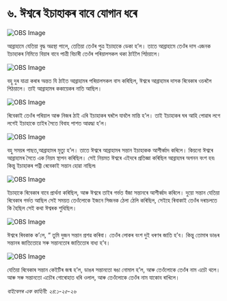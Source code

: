 # ৬. ঈশ্বৰে ইচাহাকৰ বাবে যোগান ধৰে

![OBS Image](https://cdn.door43.org/obs/jpg/360px/obs-en-06-01.jpg)

আব্ৰাহামে যেতিয়া বৃদ্ধ অৱস্থা পালে, তেতিয়া তেওঁৰ পুত্ৰ ইচাহাকে ডেকা হ’ল। তাতে আব্ৰাহামে তেওঁৰ দাস এজনক ইচাহাকৰ নিমিত্তে বিয়াৰ বাবে পাত্ৰী বিচাৰী তেওঁৰ পৰিয়ালসকল থকা ঠাইলৈ পিঠয়ালে। 

![OBS Image](https://cdn.door43.org/obs/jpg/360px/obs-en-06-02.jpg)

 বহু দুৰ যাত্ৰা কৰাৰ অন্তত যি ঠাইত আব্ৰাহামৰ পৰিয়ালসকল বাস কৰিছিল, ঈশ্বৰে আব্ৰাহামৰ দাসক ৰিবেকাৰ ওচৰলৈ পিঠয়ালে। তাই আব্ৰাহামৰ ককায়েকৰ নাতি আছিল। 

![OBS Image](https://cdn.door43.org/obs/jpg/360px/obs-en-06-03.jpg)

ৰিবেকাই তেওঁৰ পৰিয়াল আৰু নিজৰ ঠাই এৰি ইচাহাকৰ ঘৰলৈ যাবলৈ মান্তি হ’ল। তাই ইচাহাকৰ ঘৰ আহি পোৱাৰ লগে লগেই ইচাহাকে তাইৰ সৈতে বিবাহ পাশত আৱদ্ধা হ’ল। 

![OBS Image](https://cdn.door43.org/obs/jpg/360px/obs-en-06-04.jpg)

বহু সময়ৰ পাছত,আব্ৰাহামৰ মৃত্যু হ’ল। তাতে ঈশ্বৰে আব্ৰাহামৰ সন্তান ইচাহাকক আশীৰ্ব্বাদ কৰিলে। কিয়নো ঈশ্বৰে আব্ৰাহামৰ সৈতে এক নিয়ম স্থাপন কৰিছিল। সেই নিয়মত ঈশ্বৰে এইদৰে প্ৰতিজ্ঞা কৰিছিল আব্ৰাহমৰ অগনন বংশ হব৷ কিন্তু ইচাহাকৰ পত্নী ৰেবেকাই সন্তান হোৱা নাছিল৷

![OBS Image](https://cdn.door43.org/obs/jpg/360px/obs-en-06-05.jpg)

ইচাহাকে ৰিবেকাৰ বাবে প্ৰাৰ্থনা কৰিছিল, আৰু ঈশ্বৰে তাইৰ গৰ্ভত যঁজা সন্তানৰে আশীৰ্ব্বাদ কৰিলে। দুয়ো সন্তান যেতিয়া ৰিবেকাৰ গৰ্ভত আছিল সেই সময়ত তেওঁলোকে ইজনে সিজনক ঠেলা ঠেলি কৰিছিল, সেইহে ৰিবাকাই তেওঁৰ দৰাচলতে কি হৈছিল সেই কথা ঈশ্বৰক শুধিছিল।  

![OBS Image](https://cdn.door43.org/obs/jpg/360px/obs-en-06-06.jpg)

ঈশ্বৰে ৰিবকাক ক’লে, “ তুমি দুজন সন্তান প্ৰশৱ কৰিবা। তেওঁৰ লোকৰ বংশ দুই ধৰণৰ জাতি হ’ব। কিন্তু তোমাৰ ডাঙৰ সন্তানৰ জাতিতোৱে সৰু সন্তানতোৰ জাতিতোৰ বাধ্য হ’ব।

![OBS Image](https://cdn.door43.org/obs/jpg/360px/obs-en-06-07.jpg)

যেতিয়া ৰিবেকাৰ সন্তান কেইটিৰ জন্ম হ’ল, ডাঙৰ সন্তানতো ৰঙা নোমাল হ’ল, আৰু তেওঁলোকে তেওঁৰ নাম এচৌ থলে। আৰু সৰু সন্তানতো এচৌৰ গোৰোহাত ধৰি ওলাল, আৰু তেওঁলোকে তেওঁৰ নাম যাকোব ৰাখিলে।  

_বাইবেলৰ এক কাহিনী: ২৪:১-২৫-২৬_

